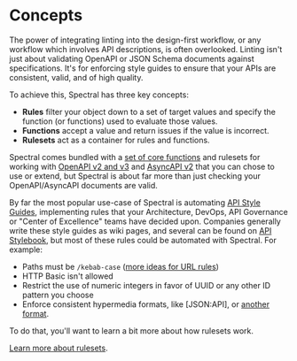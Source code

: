 # Concepts

The power of integrating linting into the design-first workflow, or any workflow which involves API descriptions, is often overlooked. Linting isn't just about validating OpenAPI or JSON Schema documents against specifications. It's for enforcing style guides to ensure that your APIs are consistent, valid, and of high quality.

To achieve this, Spectral has three key concepts:

- **Rules** filter your object down to a set of target values and specify the function (or functions) used to evaluate those values.
- **Functions** accept a value and return issues if the value is incorrect.
- **Rulesets** act as a container for rules and functions.

Spectral comes bundled with a [set of core functions](../reference/functions.md) and rulesets for working with [OpenAPI v2 and v3](./4-openapi.md) and [AsyncAPI v2](./5-asyncapi.md) that you can chose to use or extend, but Spectral is about far more than just checking your OpenAPI/AsyncAPI documents are valid.

By far the most popular use-case of Spectral is automating [API Style Guides](https://stoplight.io/api-style-guides-guidelines-and-best-practices?utm_source=github&utm_medium=spectral&utm_campaign=docs), implementing rules that your Architecture, DevOps, API Governance or "Center of Excellence" teams have decided upon. Companies generally write these style guides as wiki pages, and several can be found on [API Stylebook](http://apistylebook.com/), but most of these rules could be automated with Spectral. For example:

- Paths must be `/kebab-case` ([more ideas for URL rules](https://blog.stoplight.io/consistent-api-urls-with-openapi-and-style-guides))
- HTTP Basic isn't allowed
- Restrict the use of numeric integers in favor of UUID or any other ID pattern you choose
- Enforce consistent hypermedia formats, like [JSON:API], or [another format](https://sookocheff.com/post/api/on-choosing-a-hypermedia-format/).

To do that, you'll want to learn a bit more about how rulesets work.

[Learn more about rulesets](./3-rulesets.md).
